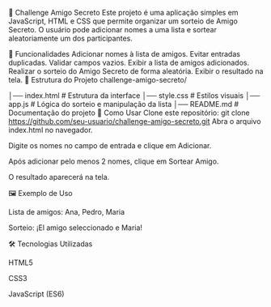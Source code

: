 🎁 Challenge Amigo Secreto
Este projeto é uma aplicação simples em JavaScript, HTML e CSS que permite organizar um sorteio de Amigo Secreto.
O usuário pode adicionar nomes a uma lista e sortear aleatoriamente um dos participantes.

🚀 Funcionalidades
Adicionar nomes à lista de amigos.
Evitar entradas duplicadas.
Validar campos vazios.
Exibir a lista de amigos adicionados.
Realizar o sorteio do Amigo Secreto de forma aleatória.
Exibir o resultado na tela.
📂 Estrutura do Projeto
challenge-amigo-secreto/

│── index.html # Estrutura da interface
│── style.css # Estilos visuais
│── app.js # Lógica do sorteio e manipulação da lista
│── README.md # Documentação do projeto
📜 Como Usar
Clone este repositório:
git clone https://github.com/seu-usuario/challenge-amigo-secreto.git
Abra o arquivo index.html no navegador.

Digite os nomes no campo de entrada e clique em Adicionar.

Após adicionar pelo menos 2 nomes, clique em Sortear Amigo.

O resultado aparecerá na tela.

🖼️ Exemplo de Uso

Lista de amigos: Ana, Pedro, Maria

Sorteio: ¡El amigo seleccionado e Maria!

🛠️ Tecnologias Utilizadas

HTML5

CSS3

JavaScript (ES6)
